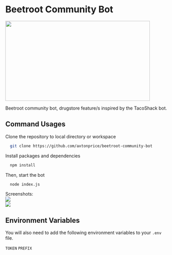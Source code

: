
# Beetroot Community Bot

<img width="450" height= "250" src="https://cdn.discordapp.com/attachments/954596313197080586/955212383561867274/repository-open-graph-template.png">

Beetroot community bot, drugstore feature/s inspired by the TacoShack bot.
## Command Usages

Clone the repository to local directory or workspace
```bash
  git clone https://github.com/axtonprice/beetroot-community-bot
```
Install packages and dependencies
```bash
  npm install
```
Then, start the bot
```bash
  node index.js
```

Screenshots:
<br>
<img src="https://cdn.discordapp.com/attachments/954596313197080586/955207873720373329/0LS1XVnsd1.png"><br>
<img src="https://cdn.discordapp.com/attachments/954596313197080586/955207920126132234/3KT16m8lIF.png">


## Environment Variables

You will also need to add the following environment variables to your `.env` file.

`TOKEN`
`PREFIX`
